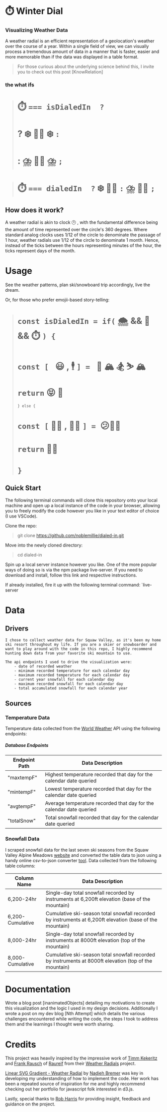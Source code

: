 # :stopwatch: Winter Dial

### Visualizing Weather Data
A weather radial is an efficient representation of a geolocation's weather over the course of a year. Within a single field of view, we can visually process a tremendous amount of data in a manner that is faster, easier and more memorable than if the data was displayed in a table format. 
>For those curious about the underlying science behind this, I invite you to check out this post [KnowRelation] 

### the what ifs
>#  :stopwatch: ``` === isDialedIn  ? ```
># ?   :snowflake: :ok_man: :snowflake:  ```:```
># :   :cloud_with_lightning_and_rain: :no_good_man: :cloud_with_lightning_and_rain:   ```;```

># :stopwatch: ``` === dialedIn  ? ``` :snowflake: :ok_man: ```:```   :cloud_with_lightning_and_rain: :no_good_man: ```;```


## How does it work?
A weather radial is akin to clock :clock2: , with the fundamental difference being the amount of time represented over the circle's 360 degrees. Where standard analog clocks uses 1/12 of the circle to denominate the passage of 1 hour, weather radials use 1/12 of the circle to denominate 1 month. Hence, instead of the ticks between the hours representing minutes of the hour, the ticks 
	represent days of the month.

# Usage
See the weather patterns, plan ski/snowboard trip accordingly, live the dream. 

Or, for those who prefer emojii-based story-telling:

> # ``` const isDialedIn = if( ``` :cloud_with_snow: && :thinking: && :stopwatch: ```) { ```
> 
> # ```const [ ``` :smiley: , :business_suit_levitating: ```] = ``` :tram: :mountain_snow: :snowboarder: :skier: :mountain_snow:
> # ``` return ``` :stuck_out_tongue_closed_eyes: :call_me_hand:
> 
> ``` } else { ```
> 
> # ``` const [ ``` :man_shrugging: , :frowning_man: ```] = ```:confused::beers::slightly_frowning_face: 
> # ``` return ``` :man_facepalming:
> 
> # ```}```   
   

## Quick Start
The following terminal commands will clone this repository onto your local machine and open up a local instance of the code in your browser, allowing you to freely modify the code however you like in your text editor of choice (I use VSCode).

Clone the repo:
>git clone https://github.com/noblemillie/dialed-in.git

Move into the newly cloned directory:
>cd dialed-in

Spin up a local server instance however you like. One of the more popular ways of doing so is via the npm package live-server. If you need to download and install, follow this link and respective instructions. 

If already installed, fire it up with the following terminal command: 
`live-server

# Data 
## Drivers
	I chose to collect weather data for Squaw Valley, as it's been my home ski resort throughout my life. If you are a skier or snowboarder and want to play around with the code in this repo, I highly recommend hunting down data from your favorite ski mountain to use.
	
	The api endpoints I used to drive the visualization were:
		- date of recorded weather
		- minimum recorded temperature for each calendar day
 		- maximum recorded temperature for each calendar day
		- current year snowfall for each calendar day
 		- maximum recorded snowfall for each calendar day
 		- total accumulated snowfall for each calendar year

## Sources
### Temperature Data
Temperature data collected from the [World Weather](http://worldweatheronline.com) API using the following endpoints:
	
##### Database Endpoints
| Endpoint Path | Data Description                                                    |
| ------------- | ------------------------------------------------------------------- |
| "maxtempF"    | Highest temperature recorded that day for the calendar date queried |
| "mintempF"    | Lowest temperature recorded that day for the calendar date queried  |
| "avgtempF"    | Average temperature recorded that day for the calendar date queried |
| "totalSnow"   | Total snowfall recorded that day for the calendar date queried      |


### Snowfall Data
I scraped snowfall data for the last seven ski seasons from the Squaw Valley Alpine Meadows [website](https://squawalpine.com/mountain-information/squaw-valley-snowfall-tracker/) and converted the table data to json using a handy online csv-to-json converter [tool](https://www.csvjson.com/csv2json). Data collected from the following table columns:

| Column Name      | Data Description                                                                                          |
| ---------------- | --------------------------------------------------------------------------------------------------------- |
| 6,200-24hr       | Single-day total snowfall recorded by instruments at 6,200ft elevation  (base of the mountain)            |
| 6,200-Cumulative | Cumulative ski-season total snowfall recorded by instruments at 6,200ft elevation  (base of the mountain) |
| 8,000-24hr       | Single-day total snowfall recorded by instruments at 8000ft elevation (top of the mountain)               |
| 8,000-Cumulative | Cumulative ski-season total snowfall recorded by instruments at 8000ft elevation  (top of the mountain)   |


# Documentation
Wrote a blog post [inanimatedObjects] detailing my motivations to create this visualization and the logic I used in my design decisions.  Additionally I wrote a post on my dev blog [Nth Attempt] which details the various challenges encountered while writing the code, the steps I took to address them and the learnings I thought were worth sharing.  

# Credits
This project was heavily inspired by the impressive work of [Timm Kekeritz](https://twitter.com/kekeritz) and [Frank Rausch](https://twitter.com/frankrausch) of [Raureif](https://raureif.net/en) from their [Weather Radials](weather-radials.com) project. 

[Linear SVG Gradient - Weather Radial](http://bl.ocks.org/nbremer/a43dbd5690ccd5ac4c6cc392415140e7/18d8999a1a4eb87dd91beff258027adc4efdf7e3) by [Nadieh Bremer](https://twitter.com/NadiehBremer) was key in developing my understanding of how to implement the code. Her work has been a repeated source of inspiration for me and highly recommend checking out her portfolio for javascript folk interested in d3.js.

Lastly, special thanks to [Rob Harris](https://twitter.com/trebor) for providing insight, feedback and guidance on the project.
